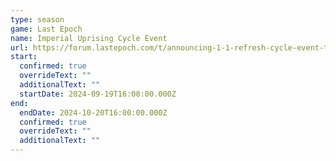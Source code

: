 ```yaml
---
type: season
game: Last Epoch
name: Imperial Uprising Cycle Event
url: https://forum.lastepoch.com/t/announcing-1-1-refresh-cycle-event-the-imperial-uprising/73532
start:
  confirmed: true
  overrideText: ""
  additionalText: ""
  startDate: 2024-09-19T16:00:00.000Z
end:
  endDate: 2024-10-20T16:00:00.000Z
  confirmed: true
  overrideText: ""
  additionalText: ""
---
```

